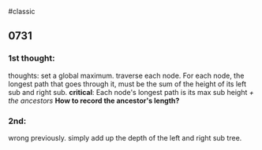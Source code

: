 #classic 
## 0731
### 1st thought:
thoughts: set a global maximum. traverse each node. For each node, the longest path that goes through it, must be the sum of the height of its left sub and right sub.
**critical**: Each node's longest path is its max sub height *+ the ancestors*
**How to record the ancestor's length?**

### 2nd:
wrong previously. simply add up the depth of the left and right sub tree.

